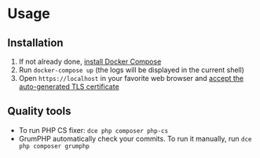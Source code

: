 # Usage
## Installation
1. If not already done, [install Docker Compose](https://docs.docker.com/compose/install/)
2. Run `docker-compose up` (the logs will be displayed in the current shell)
3. Open `https://localhost` in your favorite web browser and [accept the auto-generated TLS certificate](https://stackoverflow.com/a/15076602/1352334)

## Quality tools
- To run PHP CS fixer: ```dce php composer php-cs```
- GrumPHP automatically check your commits. To run it manually, run ```dce php composer grumphp```
